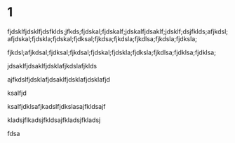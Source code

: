 # 1
fjdsklfjdsklfjdsfklds;jfkds;fjdskal;fjdskalf;jdskalfjdsaklf;jdsklf;dsjfklds;afjkdsl;afjdskal;fjdskla;fjdskal;fjdksal;fjkdsa;fjkdsla;fjkdlsa;fjkdsla;fjdksla;

fjkdsl;afjkdsal;fjdksal;fjkdsal;fjdskal;fjdskla;fjdksla;fjkdlsa;fjdklsa;fjdklsa;

jdsaklfjdsaklfjdsklafjkdslafjklds



ajfkdslfjdsklafjdsaklfjdsklafjdsklafjd 


ksalfjd

ksalfjdklsafjkadslfjdkslasajfkldsajf

kladsjflkadsjfkldsajfkladsjfkladsj

fdsa



